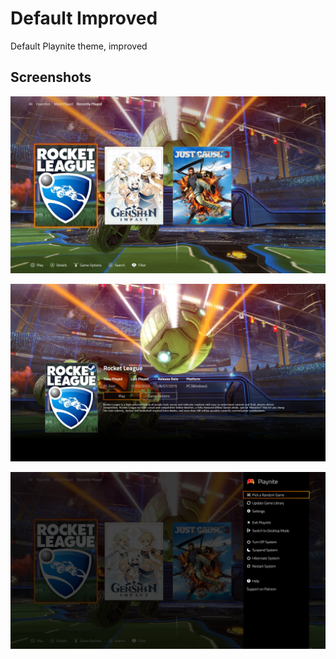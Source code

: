 # Default Improved

Default Playnite theme, improved

## Screenshots

![Launcher](screenshots/main.png)

![Game details](screenshots/details.png)

![Menu](screenshots/menu.png)
